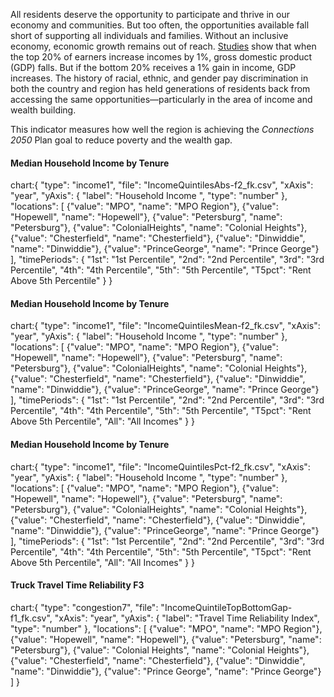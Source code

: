 All residents deserve the opportunity to participate and thrive in our economy and communities. But too often, the opportunities available fall short of supporting all individuals and families. Without an inclusive economy, economic growth remains out of reach. [Studies](https://gsdrc.org/document-library/causes-and-consequences-of-income-inequality-a-global-perspective/) show that when the top 20% of earners increase incomes by 1%, gross domestic product (GDP) falls. But if the bottom 20% receives a 1% gain in income, GDP increases. The history of racial, ethnic, and gender pay discrimination in both the country and region has held generations of residents back from accessing the same opportunities—particularly in the area of income and wealth building.

This indicator measures how well the region is achieving the _Connections 2050_ Plan goal to reduce poverty and the wealth gap.

#### Median Household Income by Tenure

chart:{
"type": "income1",
"file": "IncomeQuintilesAbs-f2_fk.csv",
"xAxis": "year",
"yAxis": {
"label": "Household Income ",
"type": "number"
},
"locations": [
{"value": "MPO", "name": "MPO Region"},
{"value": "Hopewell", "name": "Hopewell"},
{"value": "Petersburg", "name": "Petersburg"},
{"value": "ColonialHeights", "name": "Colonial Heights"},
{"value": "Chesterfield", "name": "Chesterfield"},
{"value": "Dinwiddie", "name": "Dinwiddie"},
{"value": "PrinceGeorge", "name": "Prince George"}
],
"timePeriods": {
"1st": "1st Percentile",
"2nd": "2nd Percentile",
"3rd": "3rd Percentile",
"4th": "4th Percentile",
"5th": "5th Percentile",
"T5pct": "Rent Above 5th Percentile"
}
}

#### Median Household Income by Tenure

chart:{
"type": "income1",
"file": "IncomeQuintilesMean-f2_fk.csv",
"xAxis": "year",
"yAxis": {
"label": "Household Income ",
"type": "number"
},
"locations": [
{"value": "MPO", "name": "MPO Region"},
{"value": "Hopewell", "name": "Hopewell"},
{"value": "Petersburg", "name": "Petersburg"},
{"value": "ColonialHeights", "name": "Colonial Heights"},
{"value": "Chesterfield", "name": "Chesterfield"},
{"value": "Dinwiddie", "name": "Dinwiddie"},
{"value": "PrinceGeorge", "name": "Prince George"}
],
"timePeriods": {
"1st": "1st Percentile",
"2nd": "2nd Percentile",
"3rd": "3rd Percentile",
"4th": "4th Percentile",
"5th": "5th Percentile",
"T5pct": "Rent Above 5th Percentile",
"All": "All Incomes"
}
}

#### Median Household Income by Tenure

chart:{
"type": "income1",
"file": "IncomeQuintilesPct-f2_fk.csv",
"xAxis": "year",
"yAxis": {
"label": "Household Income ",
"type": "number"
},
"locations": [
{"value": "MPO", "name": "MPO Region"},
{"value": "Hopewell", "name": "Hopewell"},
{"value": "Petersburg", "name": "Petersburg"},
{"value": "ColonialHeights", "name": "Colonial Heights"},
{"value": "Chesterfield", "name": "Chesterfield"},
{"value": "Dinwiddie", "name": "Dinwiddie"},
{"value": "PrinceGeorge", "name": "Prince George"}
],
"timePeriods": {
"1st": "1st Percentile",
"2nd": "2nd Percentile",
"3rd": "3rd Percentile",
"4th": "4th Percentile",
"5th": "5th Percentile",
"T5pct": "Rent Above 5th Percentile",
"All": "All Incomes"
}
}

#### Truck Travel Time Reliability F3

chart:{
"type": "congestion7",
"file": "IncomeQuintileTopBottomGap-f1_fk.csv",
"xAxis": "year",
"yAxis": {
"label": "Travel Time Reliability Index",
"type": "number"
},
"locations": [
{"value": "MPO", "name": "MPO Region"},
{"value": "Hopewell", "name": "Hopewell"},
{"value": "Petersburg", "name": "Petersburg"},
{"value": "Colonial Heights", "name": "Colonial Heights"},
{"value": "Chesterfield", "name": "Chesterfield"},
{"value": "Dinwiddie", "name": "Dinwiddie"},
{"value": "Prince George", "name": "Prince George"}
]
}
